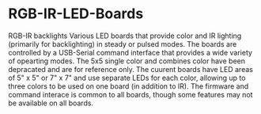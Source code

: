 # RGB-IR-LED-Boards
 RGB-IR backlights 
Various LED boards that provide color and IR lighting (primarily for backlighting) in steady or pulsed modes. 
The boards are controlled by a USB-Serial command interface that provides a wide variety of opearting modes.
The 5x5 single color and combines color have been depracated and are for reference only. 
The cuurent boards have LED areas of 5" x 5" or 7" x 7" and use separate LEDs for each color, allowing up to
three colors to be used on one board (in addition to IR). The firmware and command interace is common to all 
boards, though some features may not be available on all boards. 
